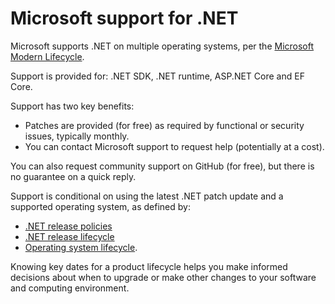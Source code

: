 # Microsoft support for .NET

Microsoft supports .NET on multiple operating systems, per the [Microsoft Modern Lifecycle](https://support.microsoft.com/help/30881/modern-lifecycle-policy).

Support is provided for: .NET SDK, .NET runtime, ASP.NET Core and EF Core.

Support has two key benefits:

* Patches are provided (for free) as required by functional or security issues, typically monthly.
* You can contact Microsoft support to request help (potentially at a cost).

You can also request community support on GitHub (for free), but there is no guarantee on a quick reply.

Support is conditional on using the latest .NET patch update and a supported operating system, as defined by:

* [.NET release policies](release-policies.md)
* [.NET release lifecycle](releases.md)
* [Operating system lifecycle](os-lifecycle-policy.md).

Knowing key dates for a product lifecycle helps you make informed decisions about when to upgrade or make other changes to your software and computing environment.
